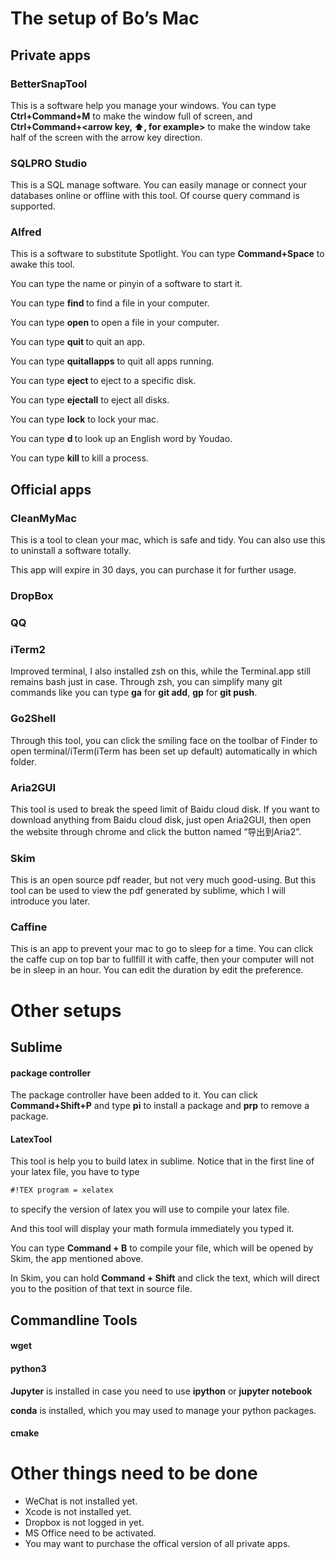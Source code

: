 # The setup of Bo’s Mac

## Private apps

### BetterSnapTool
This is a software help you manage your windows. You can type __Ctrl+Command+M__ to make the window full of screen, and __Ctrl+Command+<arrow key, ⬆️, for example>__ to make the window take half of the screen with the arrow key direction.

### SQLPRO Studio
This is a SQL manage software. You can easily manage or connect your databases online or offline with this tool. Of course query command is supported.

### Alfred
This is a software to substitute Spotlight. You can type __Command+Space__ to awake this tool. 

You can type the name or pinyin of a software to start it.

You can type __find <filename>__ to find a file in your computer.

You can type __open <filename>__ to open a file in your computer.

You can type __quit <app name>__ to quit an app.

You can type __quitallapps__ to quit all apps running.

You can type __eject <disk name>__ to eject to a specific disk.

You can type __ejectall__ to eject all disks.

You can type __lock__ to lock your mac.

You can type __d <word>__ to look up an English word by Youdao.

You can type __kill <process name>__ to kill a process.

## Official apps

### CleanMyMac
This is a tool to clean your mac, which is safe and tidy. You can also use this to uninstall a software totally. 

This app will expire in 30 days, you can purchase it for further usage.

### DropBox

### QQ 

### iTerm2
Improved terminal, I also installed zsh on this, while the Terminal.app still remains bash just in case.
Through zsh, you can simplify many git commands like you can type __ga__ for __git add__, __gp__ for __git push__.

 
### Go2Shell
Through this tool, you can click the smiling face on the toolbar of Finder to open terminal/iTerm(iTerm has been set up default) automatically in which folder.

### Aria2GUI
This tool is used to break the speed limit of Baidu cloud disk. If you want to download anything from Baidu cloud disk, just open Aria2GUI, then open the website through chrome and click the button named “导出到Aria2”.

### Skim
This is an open source pdf reader, but not very much good-using. But this tool can be used to view the pdf generated by sublime, which I will introduce you later.

### Caffine
This is an app to prevent your mac to go to sleep for a time. You can click the caffe cup on top bar to fullfill it with caffe, then your  computer will not be in sleep in an hour. You can edit the duration by edit the preference.

# Other setups
## Sublime
#### package controller
The package controller have been added to it. You can click __Command+Shift+P__ and type __pi__ to install a package and __prp__ to remove a package.

#### LatexTool
This tool is help you to build latex in sublime.
Notice that in the first line of your latex file, you have to type

```latex
#!TEX program = xelatex
```

to specify the version of latex you will use to compile your latex file.

And this tool will display your math formula immediately you typed it.

You can type __Command + B__ to compile your file, which will be opened by Skim, the app mentioned above.

In Skim, you can hold __Command + Shift__ and click the text, which will direct you to the position of that text in source file.

## Commandline Tools
#### wget
#### python3
 __Jupyter__ is installed in case you need to use __ipython__ or __jupyter notebook__

__conda__ is installed, which you may used to manage your python packages.
#### cmake

# Other things need to be done
- WeChat is not installed yet.
- Xcode is not installed yet.
- Dropbox is not logged in yet.
- MS Office need to be activated.
- You may want to purchase the offical version of all private apps.
